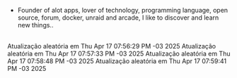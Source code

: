 
- Founder of alot apps, lover of technology, programming language, open source, forum, docker, unraid and arcade, I like to discover and learn new things..
<br>
Atualização aleatória em Thu Apr 17 07:56:29 PM -03 2025
Atualização aleatória em Thu Apr 17 07:57:33 PM -03 2025
Atualização aleatória em Thu Apr 17 07:58:48 PM -03 2025
Atualização aleatória em Thu Apr 17 07:59:41 PM -03 2025
